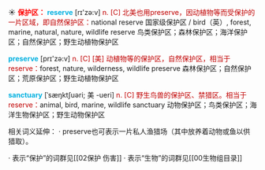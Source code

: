 ☀ <font color="red">**保护区：**</font>
<font color="sky blue">**reserve**</font> [rɪ'zə:v] 
<font color="#c00000">n. [C] 北美也用preserve，因动植物等而受保护的一片区域，即自然保护区：</font>national reserve 国家级保护区 / bird（英）, forest, marine, natural, nature, wildlife reserve 鸟类保护区；森林保护区；海洋保护区；自然保护区；野生动植物保护区

<font color="sky blue">**preserve**</font> [prɪ'zə:v] 
<font color="#c00000">n. [C] [美] 动植物等的保护区，自然保护区，相当于reserve：</font>forest, nature, wilderness, wildlife preserve 森林保护区；自然保护区；荒原保护区；野生动植物保护区
           
<font color="sky blue">**sanctuary**</font> [ˈsæŋktʃuəri; 美 -ueri]
<font color="#c00000">n. [C] 野生鸟兽的保护区、禁猎区。相当于reserve：</font>animal, bird, marine, wildlife sanctuary 动物保护区；鸟类保护区；海洋生物保护区；野生动物保护区

相关词义延伸：
· preserve也可表示一片私人渔猎场（其中放养着动物或鱼以供猎取）。

· 表示“保护”的词群见[[02保护 伤害]]
· 表示“生物”的词群见[[00生物组目录]]